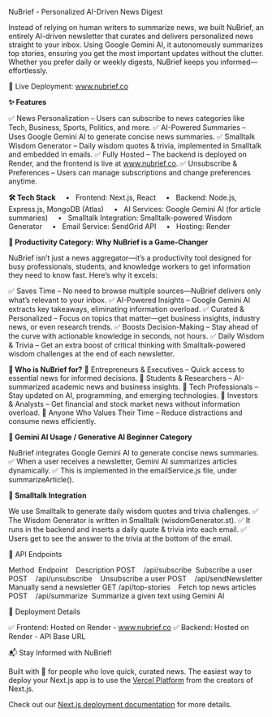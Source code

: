 NuBrief - Personalized AI-Driven News Digest

Instead of relying on human writers to summarize news, we built NuBrief, an entirely AI-driven newsletter that curates and delivers personalized news straight to your inbox. Using Google Gemini AI, it autonomously summarizes top stories, ensuring you get the most important updates without the clutter. Whether you prefer daily or weekly digests, NuBrief keeps you informed—effortlessly.

🚀 Live Deployment: www.nubrief.co

**✨ Features**

✅ News Personalization – Users can subscribe to news categories like Tech, Business, Sports, Politics, and more.
✅ AI-Powered Summaries – Uses Google Gemini AI to generate concise news summaries.
✅ Smalltalk Wisdom Generator – Daily wisdom quotes & trivia, implemented in Smalltalk and embedded in emails.
✅ Fully Hosted – The backend is deployed on Render, and the frontend is live at www.nubrief.co.
✅ Unsubscribe & Preferences – Users can manage subscriptions and change preferences anytime.

**🛠 Tech Stack**
    •   Frontend: Next.js, React
    •   Backend: Node.js, Express.js, MongoDB (Atlas)
    •   AI Services: Google Gemini AI (for article summaries)
    •   Smalltalk Integration: Smalltalk-powered Wisdom Generator
    •   Email Service: SendGrid API
    •   Hosting: Render

**🚀 Productivity Category: Why NuBrief is a Game-Changer**

NuBrief isn’t just a news aggregator—it’s a productivity tool designed for busy professionals, students, and knowledge workers to get information they need to know fast. Here’s why it excels:

✅ Saves Time – No need to browse multiple sources—NuBrief delivers only what’s relevant to your inbox.
✅ AI-Powered Insights – Google Gemini AI extracts key takeaways, eliminating information overload.
✅ Curated & Personalized – Focus on topics that matter—get business insights, industry news, or even research trends.
✅ Boosts Decision-Making – Stay ahead of the curve with actionable knowledge in seconds, not hours.
✅ Daily Wisdom & Trivia – Get an extra boost of critical thinking with Smalltalk-powered wisdom challenges at the end of each newsletter.

**🔹 Who is NuBrief for?**
📌 Entrepreneurs & Executives – Quick access to essential news for informed decisions.
📌 Students & Researchers – AI-summarized academic news and business insights.
📌 Tech Professionals – Stay updated on AI, programming, and emerging technologies.
📌 Investors & Analysts – Get financial and stock market news without information overload.
📌 Anyone Who Values Their Time – Reduce distractions and consume news efficiently.

**🔹 Gemini AI Usage / Generative AI Beginner Category**

NuBrief integrates Google Gemini AI to generate concise news summaries.
✅ When a user receives a newsletter, Gemini AI summarizes articles dynamically.
✅ This is implemented in the emailService.js file, under summarizeArticle().

**🧠 Smalltalk Integration**

We use Smalltalk to generate daily wisdom quotes and trivia challenges.
✅ The Wisdom Generator is written in Smalltalk (wisdomGenerator.st).
✅ It runs in the backend and inserts a daily quote & trivia into each email.
✅ Users get to see the answer to the trivia at the bottom of the email.

📩 API Endpoints

Method  Endpoint    Description
POST    /api/subscribe  Subscribe a user
POST    /api/unsubscribe    Unsubscribe a user
POST    /api/sendNewsletter Manually send a newsletter
GET /api/top-stories    Fetch top news articles
POST    /api/summarize  Summarize a given text using Gemini AI


📡 Deployment Details

✅ Frontend: Hosted on Render - www.nubrief.co
✅ Backend: Hosted on Render - API Base URL

📬 Stay Informed with NuBrief!

Built with 💙 for people who love quick, curated news.
The easiest way to deploy your Next.js app is to use the [Vercel Platform](https://vercel.com/new?utm_medium=default-template&filter=next.js&utm_source=create-next-app&utm_campaign=create-next-app-readme) from the creators of Next.js.

Check out our [Next.js deployment documentation](https://nextjs.org/docs/app/building-your-application/deploying) for more details.

